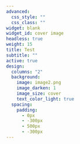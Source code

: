 ```yaml
---
advanced:
  css_style: ""
  css_class: ""
widget: blank
widget_id: cover image
headless: true
weight: 15
title: Test
subtitle: ""
active: true
design:
  columns: "2"
  background:
    image: image2.png
    image_darken: 1
    image_size: cover
    text_color_light: true
  spacing:
    padding:
      - 0px
      - -300px
      - 500px
      - -300px
---
```

